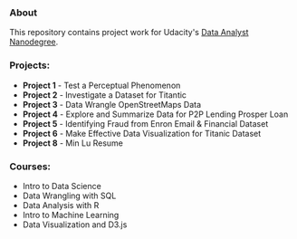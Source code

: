 ### About
This repository contains project work for Udacity's [Data Analyst Nanodegree](https://www.udacity.com/course/nd002).

### Projects:

- **Project 1** - Test a Perceptual Phenomenon
- **Project 2** - Investigate a Dataset for Titantic
- **Project 3** - Data Wrangle OpenStreetMaps Data
- **Project 4** - Explore and Summarize Data for P2P Lending Prosper Loan
- **Project 5** - Identifying Fraud from Enron Email & Financial Dataset
- **Project 6** - Make Effective Data Visualization for Titanic Dataset
- **Project 8** - Min Lu Resume

### Courses:
- Intro to Data Science
- Data Wrangling with SQL
- Data Analysis with R
- Intro to Machine Learning
- Data Visualization and D3.js


